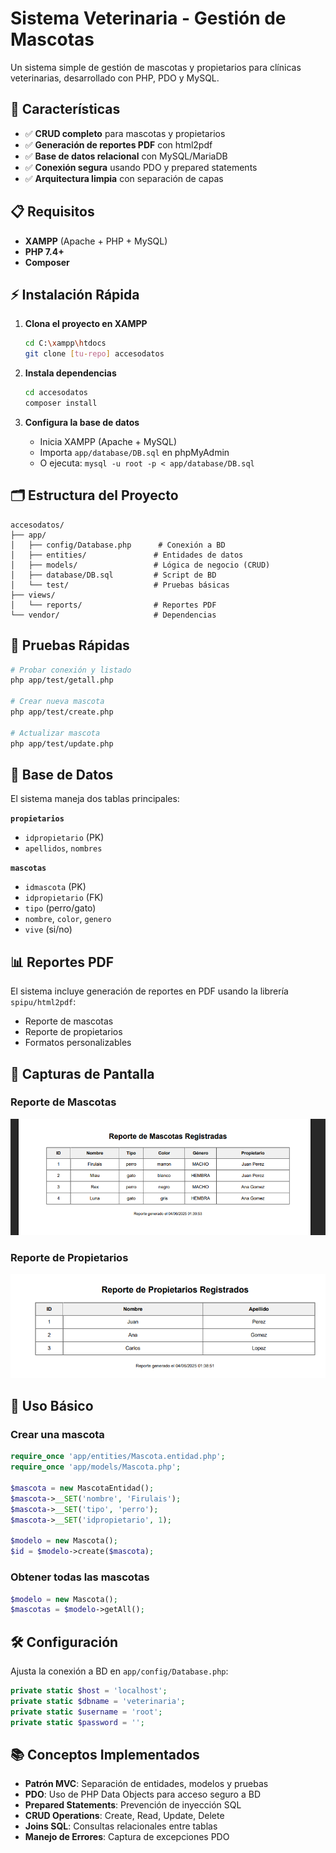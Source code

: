 # Sistema Veterinaria - Gestión de Mascotas

Un sistema simple de gestión de mascotas y propietarios para clínicas veterinarias, desarrollado con PHP, PDO y MySQL.

## 🚀 Características

- ✅ **CRUD completo** para mascotas y propietarios
- ✅ **Generación de reportes PDF** con html2pdf
- ✅ **Base de datos relacional** con MySQL/MariaDB
- ✅ **Conexión segura** usando PDO y prepared statements
- ✅ **Arquitectura limpia** con separación de capas

## 📋 Requisitos

- **XAMPP** (Apache + PHP + MySQL)
- **PHP 7.4+**
- **Composer**

## ⚡ Instalación Rápida

1. **Clona el proyecto en XAMPP**

   ```bash
   cd C:\xampp\htdocs
   git clone [tu-repo] accesodatos
   ```

2. **Instala dependencias**

   ```bash
   cd accesodatos
   composer install
   ```

3. **Configura la base de datos**
   - Inicia XAMPP (Apache + MySQL)
   - Importa `app/database/DB.sql` en phpMyAdmin
   - O ejecuta: `mysql -u root -p < app/database/DB.sql`

## 🗂️ Estructura del Proyecto

```
accesodatos/
├── app/
│   ├── config/Database.php      # Conexión a BD
│   ├── entities/               # Entidades de datos
│   ├── models/                 # Lógica de negocio (CRUD)
│   ├── database/DB.sql         # Script de BD
│   └── test/                   # Pruebas básicas
├── views/
│   └── reports/                # Reportes PDF
└── vendor/                     # Dependencias
```

## 🧪 Pruebas Rápidas

```bash
# Probar conexión y listado
php app/test/getall.php

# Crear nueva mascota
php app/test/create.php

# Actualizar mascota
php app/test/update.php
```

## 💾 Base de Datos

El sistema maneja dos tablas principales:

**`propietarios`**

- `idpropietario` (PK)
- `apellidos`, `nombres`

**`mascotas`**

- `idmascota` (PK)
- `idpropietario` (FK)
- `tipo` (perro/gato)
- `nombre`, `color`, `genero`
- `vive` (si/no)

## 📊 Reportes PDF

El sistema incluye generación de reportes en PDF usando la librería `spipu/html2pdf`:

- Reporte de mascotas
- Reporte de propietarios
- Formatos personalizables

## 📸 Capturas de Pantalla

### Reporte de Mascotas

![Reporte 1](img/reporte1.png)

### Reporte de Propietarios

![Reporte 2](img/reporte2.png)

## 🔧 Uso Básico

### Crear una mascota

```php
require_once 'app/entities/Mascota.entidad.php';
require_once 'app/models/Mascota.php';

$mascota = new MascotaEntidad();
$mascota->__SET('nombre', 'Firulais');
$mascota->__SET('tipo', 'perro');
$mascota->__SET('idpropietario', 1);

$modelo = new Mascota();
$id = $modelo->create($mascota);
```

### Obtener todas las mascotas

```php
$modelo = new Mascota();
$mascotas = $modelo->getAll();
```

## 🛠️ Configuración

Ajusta la conexión a BD en `app/config/Database.php`:

```php
private static $host = 'localhost';
private static $dbname = 'veterinaria';
private static $username = 'root';
private static $password = '';
```

## 📚 Conceptos Implementados

- **Patrón MVC**: Separación de entidades, modelos y pruebas
- **PDO**: Uso de PHP Data Objects para acceso seguro a BD
- **Prepared Statements**: Prevención de inyección SQL
- **CRUD Operations**: Create, Read, Update, Delete
- **Joins SQL**: Consultas relacionales entre tablas
- **Manejo de Errores**: Captura de excepciones PDO
